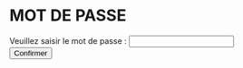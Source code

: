 <h1>MOT DE PASSE</h1>

<form>
  <div>
    <label for="pass">Veuillez saisir le mot de passe : </label>
    <input type="password" id="pass" pattern="ght4">
    <span class="validity"></span>
  </div>
  <div>
      <a href="http://exemple.com"><button>Confirmer</button>
  </div>
</form>
